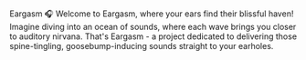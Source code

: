 Eargasm 🎧
Welcome to Eargasm, where your ears find their blissful haven! Imagine diving into an ocean of sounds, where each wave brings you closer to auditory nirvana. That's Eargasm - a project dedicated to delivering those spine-tingling, goosebump-inducing sounds straight to your earholes.

